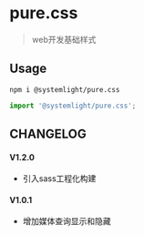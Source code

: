 # pure.css

> web开发基础样式

## Usage

```shell
npm i @systemlight/pure.css
```

```javascript
import '@systemlight/pure.css';
```

## CHANGELOG

#### V1.2.0

- 引入sass工程化构建

#### V1.0.1

- 增加媒体查询显示和隐藏

